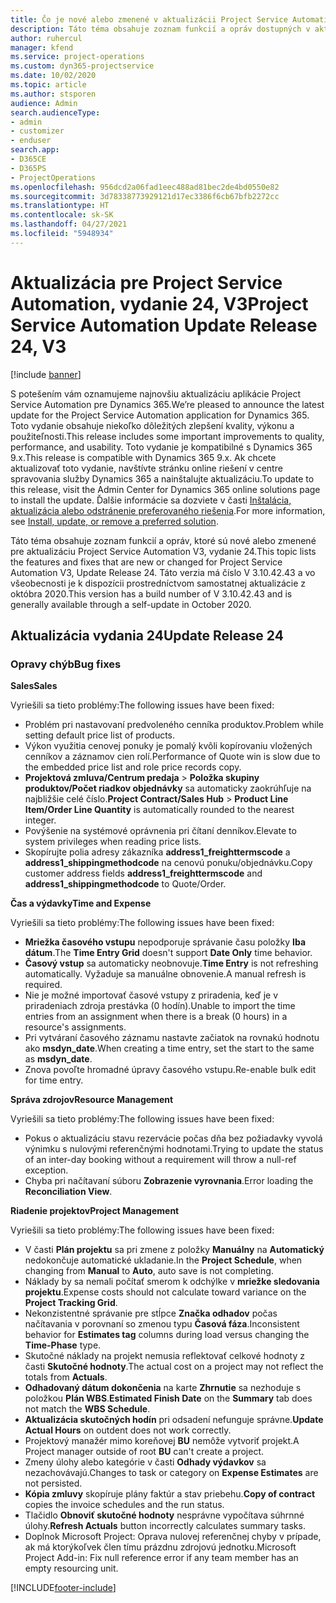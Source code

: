 ```yaml
---
title: Čo je nové alebo zmenené v aktualizácii Project Service Automation, vydanie 24, V3
description: Táto téma obsahuje zoznam funkcií a opráv dostupných v aktualizácii Project Service Automation, vydanie 24, V3
author: ruhercul
manager: kfend
ms.service: project-operations
ms.custom: dyn365-projectservice
ms.date: 10/02/2020
ms.topic: article
ms.author: stsporen
audience: Admin
search.audienceType:
- admin
- customizer
- enduser
search.app:
- D365CE
- D365PS
- ProjectOperations
ms.openlocfilehash: 956dcd2a06fad1eec488ad81bec2de4bd0550e82
ms.sourcegitcommit: 3d78338773929121d17ec3386f6cb67bfb2272cc
ms.translationtype: HT
ms.contentlocale: sk-SK
ms.lasthandoff: 04/27/2021
ms.locfileid: "5948934"
---
```

# <a name="project-service-automation-update-release-24-v3"></a><span data-ttu-id="8be34-103">Aktualizácia pre Project Service Automation, vydanie 24, V3</span><span class="sxs-lookup"><span data-stu-id="8be34-103">Project Service Automation Update Release 24, V3</span></span>

[!include [banner](../includes/psa-now-project-operations.md)]

<span data-ttu-id="8be34-104">S potešením vám oznamujeme najnovšiu aktualizáciu aplikácie Project Service Automation pre Dynamics 365.</span><span class="sxs-lookup"><span data-stu-id="8be34-104">We’re pleased to announce the latest update for the Project Service Automation application for Dynamics 365.</span></span> <span data-ttu-id="8be34-105">Toto vydanie obsahuje niekoľko dôležitých zlepšení kvality, výkonu a použiteľnosti.</span><span class="sxs-lookup"><span data-stu-id="8be34-105">This release includes some important improvements to quality, performance, and usability.</span></span> <span data-ttu-id="8be34-106">Toto vydanie je kompatibilné s Dynamics 365 9.x.</span><span class="sxs-lookup"><span data-stu-id="8be34-106">This release is compatible with Dynamics 365 9.x.</span></span> <span data-ttu-id="8be34-107">Ak chcete aktualizovať toto vydanie, navštívte stránku online riešení v centre spravovania služby Dynamics 365 a nainštalujte aktualizáciu.</span><span class="sxs-lookup"><span data-stu-id="8be34-107">To update to this release, visit the Admin Center for Dynamics 365 online solutions page to install the update.</span></span> <span data-ttu-id="8be34-108">Ďalšie informácie sa dozviete v časti [Inštalácia, aktualizácia alebo odstránenie preferovaného riešenia](/power-platform/admin/install-remove-preferred-solution).</span><span class="sxs-lookup"><span data-stu-id="8be34-108">For more information, see [Install, update, or remove a preferred solution](/power-platform/admin/install-remove-preferred-solution).</span></span>

<span data-ttu-id="8be34-109">Táto téma obsahuje zoznam funkcií a opráv, ktoré sú nové alebo zmenené pre aktualizáciu Project Service Automation V3, vydanie 24.</span><span class="sxs-lookup"><span data-stu-id="8be34-109">This topic lists the features and fixes that are new or changed for Project Service Automation V3, Update Release 24.</span></span> <span data-ttu-id="8be34-110">Táto verzia má číslo V 3.10.42.43 a vo všeobecnosti je k dispozícii prostredníctvom samostatnej aktualizácie z októbra 2020.</span><span class="sxs-lookup"><span data-stu-id="8be34-110">This version has a build number of V 3.10.42.43 and is generally available through a self-update in October 2020.</span></span>

## <a name="update-release-24"></a><span data-ttu-id="8be34-111">Aktualizácia vydania 24</span><span class="sxs-lookup"><span data-stu-id="8be34-111">Update Release 24</span></span>

### <a name="bug-fixes"></a><span data-ttu-id="8be34-112">Opravy chýb</span><span class="sxs-lookup"><span data-stu-id="8be34-112">Bug fixes</span></span>

<span data-ttu-id="8be34-113">**Sales**</span><span class="sxs-lookup"><span data-stu-id="8be34-113">**Sales**</span></span>

<span data-ttu-id="8be34-114">Vyriešili sa tieto problémy:</span><span class="sxs-lookup"><span data-stu-id="8be34-114">The following issues have been fixed:</span></span>

- <span data-ttu-id="8be34-115">Problém pri nastavovaní predvoleného cenníka produktov.</span><span class="sxs-lookup"><span data-stu-id="8be34-115">Problem while setting default price list of products.</span></span>
- <span data-ttu-id="8be34-116">Výkon využitia cenovej ponuky je pomalý kvôli kopírovaniu vložených cenníkov a záznamov cien rolí.</span><span class="sxs-lookup"><span data-stu-id="8be34-116">Performance of Quote win is slow due to the embedded price list and role price records copy.</span></span>
- <span data-ttu-id="8be34-117">**Projektová zmluva/Centrum predaja** > **Položka skupiny produktov/Počet riadkov objednávky** sa automaticky zaokrúhľuje na najbližšie celé číslo.</span><span class="sxs-lookup"><span data-stu-id="8be34-117">**Project Contract/Sales Hub** > **Product Line Item/Order Line Quantity** is automatically rounded to the nearest integer.</span></span>
- <span data-ttu-id="8be34-118">Povýšenie na systémové oprávnenia pri čítaní denníkov.</span><span class="sxs-lookup"><span data-stu-id="8be34-118">Elevate to system privileges when reading price lists.</span></span>
- <span data-ttu-id="8be34-119">Skopírujte polia adresy zákazníka **address1_freighttermscode** a **address1_shippingmethodcode** na cenovú ponuku/objednávku.</span><span class="sxs-lookup"><span data-stu-id="8be34-119">Copy customer address fields **address1_freighttermscode** and **address1_shippingmethodcode** to Quote/Order.</span></span> 


<span data-ttu-id="8be34-120">**Čas a výdavky**</span><span class="sxs-lookup"><span data-stu-id="8be34-120">**Time and Expense**</span></span>

<span data-ttu-id="8be34-121">Vyriešili sa tieto problémy:</span><span class="sxs-lookup"><span data-stu-id="8be34-121">The following issues have been fixed:</span></span>

- <span data-ttu-id="8be34-122">**Mriežka časového vstupu** nepodporuje správanie času položky **Iba dátum**.</span><span class="sxs-lookup"><span data-stu-id="8be34-122">The **Time Entry Grid** doesn't support **Date Only** time behavior.</span></span>
- <span data-ttu-id="8be34-123">**Časový vstup** sa automaticky neobnovuje.</span><span class="sxs-lookup"><span data-stu-id="8be34-123">**Time Entry** is not refreshing automatically.</span></span> <span data-ttu-id="8be34-124">Vyžaduje sa manuálne obnovenie.</span><span class="sxs-lookup"><span data-stu-id="8be34-124">A manual refresh is required.</span></span>
- <span data-ttu-id="8be34-125">Nie je možné importovať časové vstupy z priradenia, keď je v priradeniach zdroja prestávka (0 hodín).</span><span class="sxs-lookup"><span data-stu-id="8be34-125">Unable to import the time entries from an assignment when there is a break (0 hours) in a resource's assignments.</span></span>
- <span data-ttu-id="8be34-126">Pri vytváraní časového záznamu nastavte začiatok na rovnakú hodnotu ako **msdyn_date**.</span><span class="sxs-lookup"><span data-stu-id="8be34-126">When creating a time entry, set the start to the same as **msdyn_date**.</span></span>
- <span data-ttu-id="8be34-127">Znova povoľte hromadné úpravy časového vstupu.</span><span class="sxs-lookup"><span data-stu-id="8be34-127">Re-enable bulk edit for time entry.</span></span>

<span data-ttu-id="8be34-128">**Správa zdrojov**</span><span class="sxs-lookup"><span data-stu-id="8be34-128">**Resource Management**</span></span>

<span data-ttu-id="8be34-129">Vyriešili sa tieto problémy:</span><span class="sxs-lookup"><span data-stu-id="8be34-129">The following issues have been fixed:</span></span>

- <span data-ttu-id="8be34-130">Pokus o aktualizáciu stavu rezervácie počas dňa bez požiadavky vyvolá výnimku s nulovými referenčnými hodnotami.</span><span class="sxs-lookup"><span data-stu-id="8be34-130">Trying to update the status of an inter-day booking without a requirement will throw a null-ref exception.</span></span>
- <span data-ttu-id="8be34-131">Chyba pri načítavaní súboru **Zobrazenie vyrovnania**.</span><span class="sxs-lookup"><span data-stu-id="8be34-131">Error loading the **Reconciliation View**.</span></span>


<span data-ttu-id="8be34-132">**Riadenie projektov**</span><span class="sxs-lookup"><span data-stu-id="8be34-132">**Project Management**</span></span>

<span data-ttu-id="8be34-133">Vyriešili sa tieto problémy:</span><span class="sxs-lookup"><span data-stu-id="8be34-133">The following issues have been fixed:</span></span>

- <span data-ttu-id="8be34-134">V časti **Plán projektu** sa pri zmene z položky **Manuálny** na **Automatický** nedokončuje automatické ukladanie.</span><span class="sxs-lookup"><span data-stu-id="8be34-134">In the **Project Schedule**, when changing from **Manual** to **Auto**, auto save is not completing.</span></span>
- <span data-ttu-id="8be34-135">Náklady by sa nemali počítať smerom k odchýlke v **mriežke sledovania projektu**.</span><span class="sxs-lookup"><span data-stu-id="8be34-135">Expense costs should not calculate toward variance on the **Project Tracking Grid**.</span></span>
- <span data-ttu-id="8be34-136">Nekonzistentné správanie pre stĺpce **Značka odhadov** počas načítavania v porovnaní so zmenou typu **Časová fáza**.</span><span class="sxs-lookup"><span data-stu-id="8be34-136">Inconsistent behavior for **Estimates tag** columns during load versus changing the **Time-Phase** type.</span></span>
- <span data-ttu-id="8be34-137">Skutočné náklady na projekt nemusia reflektovať celkové hodnoty z časti **Skutočné hodnoty**.</span><span class="sxs-lookup"><span data-stu-id="8be34-137">The actual cost on a project may not reflect the totals from **Actuals**.</span></span>
- <span data-ttu-id="8be34-138">**Odhadovaný dátum dokončenia** na karte **Zhrnutie** sa nezhoduje s položkou **Plán WBS**.</span><span class="sxs-lookup"><span data-stu-id="8be34-138">**Estimated Finish Date** on the **Summary** tab does not match the **WBS Schedule**.</span></span>
- <span data-ttu-id="8be34-139">**Aktualizácia skutočných hodín** pri odsadení nefunguje správne.</span><span class="sxs-lookup"><span data-stu-id="8be34-139">**Update Actual Hours** on outdent does not work correctly.</span></span>
- <span data-ttu-id="8be34-140">Projektový manažér mimo koreňovej **BU** nemôže vytvoriť projekt.</span><span class="sxs-lookup"><span data-stu-id="8be34-140">A Project manager outside of root **BU** can't create a project.</span></span>
- <span data-ttu-id="8be34-141">Zmeny úlohy alebo kategórie v časti **Odhady výdavkov** sa nezachovávajú.</span><span class="sxs-lookup"><span data-stu-id="8be34-141">Changes to task or category on **Expense Estimates** are not persisted.</span></span>
- <span data-ttu-id="8be34-142">**Kópia zmluvy** skopíruje plány faktúr a stav priebehu.</span><span class="sxs-lookup"><span data-stu-id="8be34-142">**Copy of contract** copies the invoice schedules and the run status.</span></span>
- <span data-ttu-id="8be34-143">Tlačidlo **Obnoviť skutočné hodnoty** nesprávne vypočítava súhrnné úlohy.</span><span class="sxs-lookup"><span data-stu-id="8be34-143">**Refresh Actuals** button incorrectly calculates summary tasks.</span></span>
- <span data-ttu-id="8be34-144">Doplnok Microsoft Project: Oprava nulovej referenčnej chyby v prípade, ak má ktorýkoľvek člen tímu prázdnu zdrojovú jednotku.</span><span class="sxs-lookup"><span data-stu-id="8be34-144">Microsoft Project Add-in: Fix null reference error if any team member has an empty resourcing unit.</span></span>



[!INCLUDE[footer-include](../includes/footer-banner.md)]